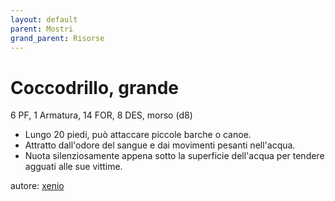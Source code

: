 ```yaml
---
layout: default
parent: Mostri
grand_parent: Risorse
---
```


# Coccodrillo, grande
6 PF, 1 Armatura, 14 FOR, 8 DES, morso (d8)  
- Lungo 20 piedi, può attaccare piccole barche o canoe.  
- Attratto dall'odore del sangue e dai movimenti pesanti nell'acqua.  
- Nuota silenziosamente appena sotto la superficie dell'acqua per tendere agguati alle sue vittime.

autore: [xenio](https://xenioinabottle.blogspot.com) 

